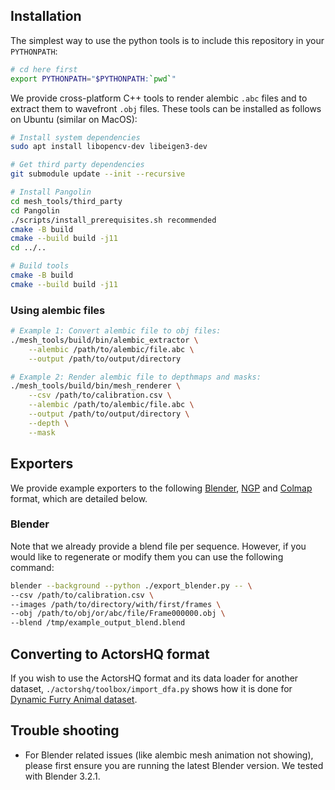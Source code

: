 ## Installation


The simplest way to use the python tools is to include this repository in your `PYTHONPATH`:
```bash
# cd here first
export PYTHONPATH="$PYTHONPATH:`pwd`"
```

We provide cross-platform C++ tools to render alembic `.abc` files and to extract them to wavefront `.obj` files. These tools can be installed as follows on Ubuntu (similar on MacOS):
```bash
# Install system dependencies
sudo apt install libopencv-dev libeigen3-dev

# Get third party dependencies
git submodule update --init --recursive

# Install Pangolin
cd mesh_tools/third_party
cd Pangolin
./scripts/install_prerequisites.sh recommended
cmake -B build
cmake --build build -j11
cd ../..

# Build tools
cmake -B build
cmake --build build -j11
```

### Using alembic files

```bash
# Example 1: Convert alembic file to obj files:
./mesh_tools/build/bin/alembic_extractor \
    --alembic /path/to/alembic/file.abc \
    --output /path/to/output/directory

# Example 2: Render alembic file to depthmaps and masks:
./mesh_tools/build/bin/mesh_renderer \
    --csv /path/to/calibration.csv \
    --alembic /path/to/alembic/file.abc \
    --output /path/to/output/directory \
    --depth \
    --mask
```

## Exporters

We provide example exporters to the following [Blender](https://www.blender.org/), [NGP](https://github.com/NVlabs/instant-ngp/blob/master/docs/nerf_dataset_tips.md) and [Colmap](https://colmap.github.io/format.html#text-format) format, which are detailed below.

### Blender

Note that we already provide a blend file per sequence. However, if you would like to regenerate or modify them you can use the following command:

```bash
blender --background --python ./export_blender.py -- \
--csv /path/to/calibration.csv \
--images /path/to/directory/with/first/frames \
--obj /path/to/obj/or/abc/file/Frame000000.obj \
--blend /tmp/example_output_blend.blend
```

## Converting to ActorsHQ format

If you wish to use the ActorsHQ format and its data loader for another dataset, ```./actorshq/toolbox/import_dfa.py``` shows how it is done for [Dynamic Furry Animal dataset](https://github.com/HaiminLuo/Artemis).

## Trouble shooting

* For Blender related issues (like alembic mesh animation not showing), please first ensure you are running the latest Blender version. We tested with Blender 3.2.1.